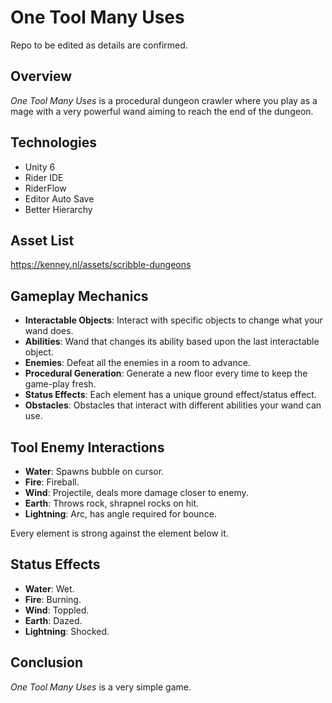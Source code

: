 # One Tool Many Uses

Repo to be edited as details are confirmed.

## Overview

*One Tool Many Uses* is a procedural dungeon crawler where you play as a mage with a very powerful wand aiming to reach the end of the dungeon.

## Technologies

- Unity 6
- Rider IDE
- RiderFlow
- Editor Auto Save
- Better Hierarchy

## Asset List

<https://kenney.nl/assets/scribble-dungeons>

## Gameplay Mechanics

- **Interactable Objects**: Interact with specific objects to change what your wand does.
- **Abilities**: Wand that changes its ability based upon the last interactable object.
- **Enemies**: Defeat all the enemies in a room to advance.
- **Procedural Generation**: Generate a new floor every time to keep the game-play fresh.
- **Status Effects**: Each element has a unique ground effect/status effect.
- **Obstacles**: Obstacles that interact with different abilities your wand can use.

## Tool Enemy Interactions

- **Water**: Spawns bubble on cursor.
- **Fire**: Fireball.
- **Wind**: Projectile, deals more damage closer to enemy.
- **Earth**: Throws rock, shrapnel rocks on hit.
- **Lightning**: Arc, has angle required for bounce.

Every element is strong against the element below it.

## Status Effects

- **Water**: Wet.
- **Fire**: Burning.
- **Wind**: Toppled.
- **Earth**: Dazed.
- **Lightning**: Shocked.

## Conclusion

*One Tool Many Uses* is a very simple game.
